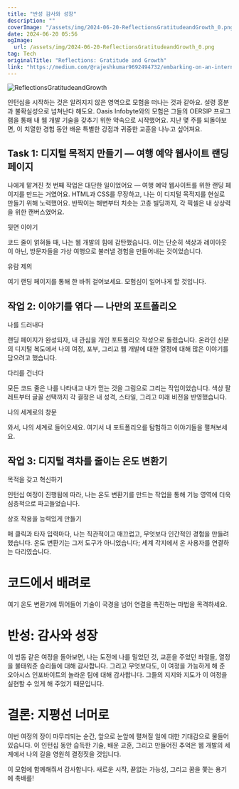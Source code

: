 ```yaml
---
title: "반성 감사와 성장"
description: ""
coverImage: "/assets/img/2024-06-20-ReflectionsGratitudeandGrowth_0.png"
date: 2024-06-20 05:56
ogImage: 
  url: /assets/img/2024-06-20-ReflectionsGratitudeandGrowth_0.png
tag: Tech
originalTitle: "Reflections: Gratitude and Growth"
link: "https://medium.com/@rajeshkumar9692494732/embarking-on-an-internship-is-like-venturing-into-uncharted-territory-brimming-with-excitement-6e3c756a2f23"
---
```



![ReflectionsGratitudeandGrowth](/assets/img/2024-06-20-ReflectionsGratitudeandGrowth_0.png)

인턴십을 시작하는 것은 알려지지 않은 영역으로 모험을 떠나는 것과 같아요. 설령 흥분과 불확실성으로 넘쳐난다 해도요. Oasis Infobyte와의 모험은 그들의 OERSIP 프로그램을 통해 내 웹 개발 기술을 갖추기 위한 약속으로 시작했어요. 지난 몇 주를 되돌아보면, 이 치열한 경험 동안 배운 특별한 강점과 귀중한 교훈을 나누고 싶어져요.

## Task 1: 디지털 목적지 만들기 — 여행 예약 웹사이트 랜딩 페이지

나에게 맡겨진 첫 번째 작업은 대단한 일이었어요 — 여행 예약 웹사이트를 위한 랜딩 페이지를 만드는 거였어요. HTML과 CSS를 무장하고, 나는 이 디지털 목적지를 현실로 만들기 위해 노력했어요. 반짝이는 해변부터 치솟는 고층 빌딩까지, 각 픽셀은 내 상상력을 위한 캔버스였어요.

<div class="content-ad"></div>

뒷면 이야기

코드 줄이 얽혀들 때, 나는 웹 개발의 힘에 감탄했습니다. 이는 단순히 색상과 레이아웃이 아닌, 방문자들을 가상 여행으로 불러낼 경험을 만들어내는 것이었습니다.

유람 제의

여기 랜딩 페이지를 통해 한 바퀴 걸어보세요. 모험심이 일어나게 할 것입니다.

<div class="content-ad"></div>

## 작업 2: 이야기를 엮다 — 나만의 포트폴리오

나를 드러내다

랜딩 페이지가 완성되자, 내 관심을 개인 포트폴리오 작성으로 돌렸습니다. 온라인 신분의 디지털 복도에서 나의 여정, 포부, 그리고 웹 개발에 대한 열정에 대해 많은 이야기를 담으려고 했습니다.

다리를 건너다

<div class="content-ad"></div>

모든 코드 줄은 나를 나타내고 내가 믿는 것을 그림으로 그리는 작업이었습니다. 색상 팔레트부터 글꼴 선택까지 각 결정은 내 성격, 스타일, 그리고 미래 비전을 반영했습니다.

나의 세계로의 창문

와서, 나의 세계로 들어오세요. 여기서 내 포트폴리오를 탐험하고 이야기들을 펼쳐보세요.

## 작업 3: 디지털 격차를 줄이는 온도 변환기

<div class="content-ad"></div>

목적을 갖고 혁신하기

인턴십 여정이 진행됨에 따라, 나는 온도 변환기를 만드는 작업을 통해 기능 영역에 더욱 심층적으로 파고들었습니다.

상호 작용을 능력있게 만들기

매 클릭과 타자 입력마다, 나는 직관적이고 매끄럽고, 무엇보다 인간적인 경험을 만들려 했습니다. 온도 변환기는 그저 도구가 아니었습니다; 세계 각지에서 온 사용자를 연결하는 다리였습니다.

<div class="content-ad"></div>

# 코드에서 배려로

여기 온도 변환기에 뛰어들어 기술이 국경을 넘어 연결을 촉진하는 마법을 목격하세요.

# 반성: 감사와 성장

이 빙동 같은 여정을 돌아보면, 나는 도전에 나를 밀었던 것, 교훈을 주었던 좌절들, 열정을 불태워준 승리들에 대해 감사합니다. 그리고 무엇보다도, 이 여정을 가능하게 해 준 오아시스 인포바이트의 놀라운 팀에 대해 감사합니다. 그들의 지지와 지도가 이 여정을 실현할 수 있게 해 주었기 때문입니다.

<div class="content-ad"></div>

# 결론: 지평선 너머로

이번 여정의 장이 마무리되는 순간, 앞으로 눈앞에 펼쳐질 일에 대한 기대감으로 물들어 있습니다. 이 인턴십 동안 습득한 기술, 배운 교훈, 그리고 만들어진 추억은 웹 개발의 세계에서 나의 길을 영원히 결정짓을 것입니다.

이 모험에 함께해줘서 감사합니다. 새로운 시작, 끝없는 가능성, 그리고 꿈을 쫓는 용기에 축배를!